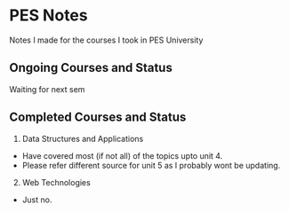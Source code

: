 # PES Notes
Notes I made for the courses I took in PES University

## Ongoing Courses and Status
Waiting for next sem 

## Completed Courses and Status
1. Data Structures and Applications 
  - Have covered most (if not all) of the topics upto unit 4.
  - Please refer different source for unit 5 as I probably wont be updating.

2. Web Technologies
  - Just no.
  
